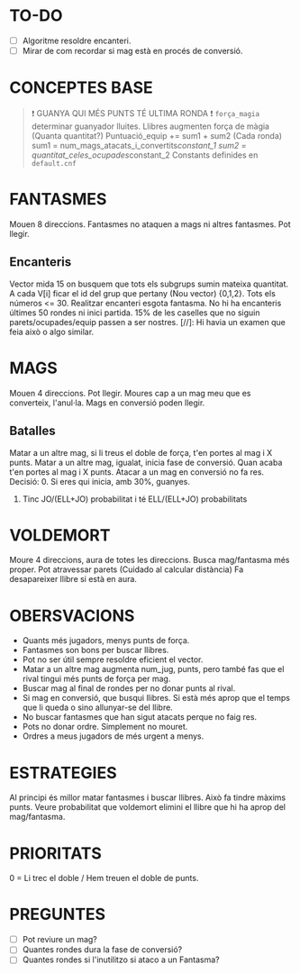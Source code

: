 # TO-DO
- [ ] Algoritme resoldre encanteri.
- [ ] Mirar de com recordar si mag està en procés de conversió.

# CONCEPTES BASE
> ❗ GUANYA QUI MÉS PUNTS TÉ ULTIMA RONDA ❗
``força_magia`` determinar guanyador lluites.
Llibres augmenten força de màgia (Quanta quantitat?)
Puntuació_equip += sum1 + sum2 (Cada ronda) 
sum1 = num_mags_atacats_i_convertits*constant_1
sum2 = quantitat_celes_ocupades*constant_2
Constants definides en `default.cnf`

# FANTASMES
Mouen 8 direccions.
Fantasmes no ataquen a mags ni altres fantasmes.
Pot llegir.

## Encanteris
Vector mida 15 on busquem que tots els subgrups sumin mateixa quantitat.
A cada V[i] ficar el id del grup que pertany (Nou vector) {0,1,2}.
Tots els números <= 30.
Realitzar encanteri esgota fantasma. 
No hi ha encanteris últimes 50 rondes ni inici partida.
15% de les caselles que no siguin parets/ocupades/equip passen a ser nostres.
[//]: Hi havia un examen que feia això o algo similar.

# MAGS
Mouen 4 direccions.
Pot llegir.
Moures cap a un mag meu que es converteix, l'anul·la.
Mags en conversió poden llegir.

## Batalles
Matar a un altre mag, si li treus el doble de força, t'en portes al mag i X punts.
Matar a un altre mag, igualat, inicia fase de conversió. Quan acaba t'en portes al mag i X punts.
Atacar a un mag en conversió no fa res.
Decisió:
0. Si eres qui inicia, amb 30%, guanyes.
1. Tinc JO/(ELL+JO) probabilitat i té ELL/(ELL+JO) probabilitats

# VOLDEMORT
Moure 4 direccions, aura de totes les direccions.
Busca mag/fantasma més proper.
Pot atravessar parets (Cuidado al calcular distància)
Fa desapareixer llibre si està en aura.

# OBERSVACIONS
- Quants més jugadors, menys punts de força.
- Fantasmes son bons per buscar llibres.
- Pot no ser útil sempre resoldre eficient el vector.
- Matar a un altre mag augmenta num_jug, punts, pero també fas que el rival tingui més punts de força per mag.
- Buscar mag al final de rondes per no donar punts al rival.
- Si mag en conversió, que busqui llibres. Si està més aprop que el temps que li queda o sino allunyar-se del llibre.
- No buscar fantasmes que han sigut atacats perque no faig res.
- Pots no donar ordre. Simplement no mouret.
- Ordres a meus jugadors de més urgent a menys.

# ESTRATEGIES
Al principi és millor matar fantasmes i buscar llibres. Això fa tindre màxims punts.
Veure probabilitat que voldemort elimini el llibre que hi ha aprop del mag/fantasma.

# PRIORITATS
0 = Li trec el doble / Hem treuen el doble de punts.


# PREGUNTES
- [ ] Pot reviure un mag?
- [ ] Quantes rondes dura la fase de conversió?
- [ ] Quantes rondes si l'inutilitzo si ataco a un Fantasma?